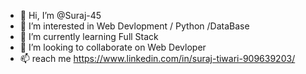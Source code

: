 - 👋 Hi, I’m @Suraj-45
- 👀 I’m interested in Web Devlopment / Python /DataBase
- 🌱 I’m currently learning Full Stack
- 💞️ I’m looking to collaborate on Web Devloper
- 📫  reach me  https://www.linkedin.com/in/suraj-tiwari-909639203/

<!---
Suraj-45/Suraj-45 is a ✨ special ✨ repository because its `README.md` (this file) appears on your GitHub profile.
You can click the Preview link to take a look at your changes.
--->
